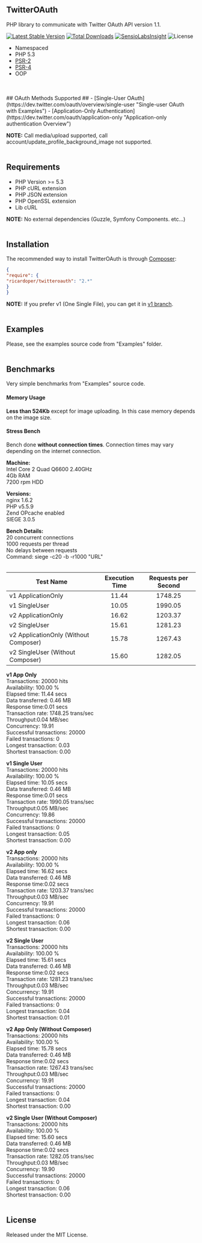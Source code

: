 ## TwitterOAuth ##
PHP library to communicate with Twitter OAuth API version 1.1.

[![Latest Stable Version](https://poser.pugx.org/ricardoper/twitteroauth/v/stable.svg)](https://packagist.org/packages/ricardoper/twitteroauth) [![Total Downloads](https://poser.pugx.org/ricardoper/twitteroauth/downloads.svg)](https://packagist.org/packages/ricardoper/twitteroauth) [![SensioLabsInsight](https://insight.sensiolabs.com/projects/037e7000-eca4-43a3-b1fd-1f9de8ad310c/mini.png)](https://insight.sensiolabs.com/projects/037e7000-eca4-43a3-b1fd-1f9de8ad310c) ![License](https://poser.pugx.org/ricardoper/twitteroauth/license.svg)

- Namespaced
- PHP 5.3
- [PSR-2](http://www.php-fig.org/psr/psr-2/ "PHP Framework Interop Group")
- [PSR-4](http://www.php-fig.org/psr/psr-4/ "PHP Framework Interop Group")
- OOP
<br/>
<br/>
## OAuth Methods Supported ##
- [Single-User OAuth](https://dev.twitter.com/oauth/overview/single-user "Single-user OAuth with Examples")
- [Application-Only Authentication](https://dev.twitter.com/oauth/application-only "Application-only authentication Overview")

**NOTE:** Call media/upload supported, call account/update_profile_background_image not supported.
<br/>
<br/>
## Requirements ##
- PHP Version >= 5.3
- PHP cURL extension
- PHP JSON extension
- PHP OpenSSL extension
- Lib cURL

**NOTE:** No external dependencies (Guzzle, Symfony Components. etc...)
<br/>
<br/>
## Installation ##
The recommended way to install TwitterOAuth is through [Composer](http://getcomposer.org/):

```json
{
"require": {
"ricardoper/twitteroauth": "2.*"
}
}
```

**NOTE:** If you prefer v1 (One Single File), you can get it in [v1 branch](https://github.com/ricardoper/TwitterOAuth/tree/v1).
<br/>
<br/>
## Examples ##
Please, see the examples source code from "Examples" folder.
<br/>
<br/>
## Benchmarks ##
Very simple benchmarks from "Examples" source code.

#### Memory Usage ####
**Less than 524Kb** except for image uploading. In this case memory depends on the image size.

#### Stress Bench ####
Bench done **without connection times**. Connection times may vary depending on the internet connection.

**Machine:**<br/>
Intel Core 2 Quad Q6600 2.40GHz<br/>
4Gb RAM<br/>
7200 rpm HDD

**Versions:**<br/>
nginx 1.6.2<br/>
PHP v5.5.9<br/>
Zend OPcache enabled<br/>
SIEGE 3.0.5

**Bench Details:**<br/>
20 concurrent connections<br/>
1000 requests per thread<br/>
No delays between requests<br/>
Command: siege -c20 -b -r1000 "URL"
<br/>
<br/>

| Test Name | Execution Time | Requests per Second |
| --- | :----: | :---: |
| v1 ApplicationOnly | 11.44 | 1748.25 |
| v1 SingleUser | 10.05 | 1990.05 |
| v2 ApplicationOnly | 16.62 | 1203.37 |
| v2 SingleUser | 15.61 | 1281.23 |
| v2 ApplicationOnly (Without Composer) | 15.78 | 1267.43 |
| v2 SingleUser (Without Composer) | 15.60 | 1282.05 |

**v1 App Only**<br/>
Transactions: 20000 hits<br/>
Availability: 100.00 %<br/>
Elapsed time: 11.44 secs<br/>
Data transferred: 0.46 MB<br/>
Response time:0.01 secs<br/>
Transaction rate: 1748.25 trans/sec<br/>
Throughput:0.04 MB/sec<br/>
Concurrency: 19.91<br/>
Successful transactions: 20000<br/>
Failed transactions: 0<br/>
Longest transaction: 0.03<br/>
Shortest transaction: 0.00

**v1 Single User**<br/>
Transactions: 20000 hits<br/>
Availability: 100.00 %<br/>
Elapsed time: 10.05 secs<br/>
Data transferred: 0.46 MB<br/>
Response time:0.01 secs<br/>
Transaction rate: 1990.05 trans/sec<br/>
Throughput:0.05 MB/sec<br/>
Concurrency: 19.86<br/>
Successful transactions: 20000<br/>
Failed transactions: 0<br/>
Longest transaction: 0.05<br/>
Shortest transaction: 0.00

**v2 App only**<br/>
Transactions: 20000 hits<br/>
Availability: 100.00 %<br/>
Elapsed time: 16.62 secs<br/>
Data transferred: 0.46 MB<br/>
Response time:0.02 secs<br/>
Transaction rate: 1203.37 trans/sec<br/>
Throughput:0.03 MB/sec<br/>
Concurrency: 19.91<br/>
Successful transactions: 20000<br/>
Failed transactions: 0<br/>
Longest transaction: 0.06<br/>
Shortest transaction: 0.00

**v2 Single User**<br/>
Transactions: 20000 hits<br/>
Availability: 100.00 %<br/>
Elapsed time: 15.61 secs<br/>
Data transferred: 0.46 MB<br/>
Response time:0.02 secs<br/>
Transaction rate: 1281.23 trans/sec<br/>
Throughput:0.03 MB/sec<br/>
Concurrency: 19.91<br/>
Successful transactions: 20000<br/>
Failed transactions: 0<br/>
Longest transaction: 0.04<br/>
Shortest transaction: 0.01

**v2 App Only (Without Composer)**<br/>
Transactions: 20000 hits<br/>
Availability: 100.00 %<br/>
Elapsed time: 15.78 secs<br/>
Data transferred: 0.46 MB<br/>
Response time:0.02 secs<br/>
Transaction rate: 1267.43 trans/sec<br/>
Throughput:0.03 MB/sec<br/>
Concurrency: 19.91<br/>
Successful transactions: 20000<br/>
Failed transactions: 0<br/>
Longest transaction: 0.04<br/>
Shortest transaction: 0.00

**v2 Single User (Without Composer)**<br/>
Transactions: 20000 hits<br/>
Availability: 100.00 %<br/>
Elapsed time: 15.60 secs<br/>
Data transferred: 0.46 MB<br/>
Response time:0.02 secs<br/>
Transaction rate: 1282.05 trans/sec<br/>
Throughput:0.03 MB/sec<br/>
Concurrency: 19.90<br/>
Successful transactions: 20000<br/>
Failed transactions: 0<br/>
Longest transaction: 0.06<br/>
Shortest transaction: 0.00
<br/>
<br/>
## License ##
Released under the MIT License.
